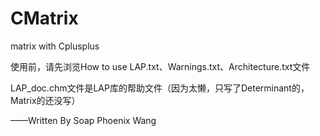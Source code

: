 # CMatrix
matrix with Cplusplus

使用前，请先浏览How to use LAP.txt、Warnings.txt、Architecture.txt文件


LAP_doc.chm文件是LAP库的帮助文件（因为太懒，只写了Determinant的，Matrix的还没写）

——Written By Soap Phoenix Wang
